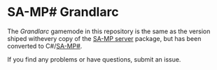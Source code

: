 SA-MP# Grandlarc
====================

The _Grandlarc_ gamemode in this repository is the same as the version shiped withevery copy of the [SA-MP server] package, but has been converted to C#/[SA-MP#].

If you find any problems or have questions, submit an issue.

[sa-mp server]: http://sa-mp.com/download.php
[sa-mp#]: https://github.com/ikkentim/SampSharp
